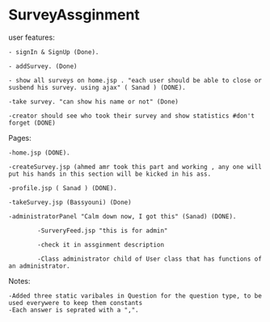# SurveyAssginment


user features:
	
	- signIn & SignUp (Done).
	
	- addSurvey. (Done)
	
	- show all surveys on home.jsp . "each user should be able to close or susbend his survey. using ajax" ( Sanad ) (DONE).
		
	-take survey. "can show his name or not" (Done)
	
	-creator should see who took their survey and show statistics #don't forget (DONE)

Pages:

	-home.jsp (DONE).
	
	-createSurvey.jsp (ahmed amr took this part and working , any one will put his hands in this section will be kicked in his ass.
	
	-profile.jsp ( Sanad ) (DONE).
	
	-takeSurvey.jsp (Bassyouni) (Done) 
	
	-administratorPanel "Calm down now, I got this" (Sanad) (DONE).
	
     		-SurveryFeed.jsp "this is for admin"

     		-check it in assginment description

     		-Class administrator child of User class that has functions of an administrator.
	
Notes: 

	-Added three static varibales in Question for the question type, to be used everywere to keep them constants
	-Each answer is seprated with a ",".
